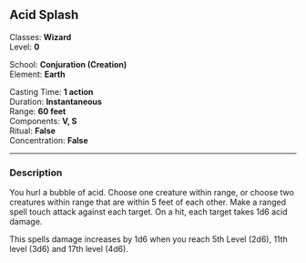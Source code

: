 ## Acid Splash

Classes: **Wizard**  
Level: **0**  

School: **Conjuration (Creation)**   
Element: **Earth**  

Casting Time: **1 action**  
Duration: **Instantaneous**  
Range: **60 feet**  
Components: **V, S**  
Ritual: **False**  
Concentration: **False**  

------

### Description

You hurl a bubble of acid. Choose one creature within range, or choose two creatures within range that are within 5 feet of each other. Make a ranged spell touch attack against each target. On a hit, each target takes 1d6 acid damage.

This spells damage increases by 1d6 when you reach 5th Level (2d6), 11th level (3d6) and 17th level (4d6).
